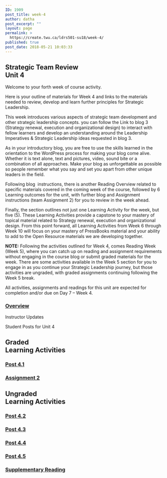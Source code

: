 ```yaml
---
ID: 1909
post_title: week-4
author: datha
post_excerpt: ""
layout: page
permalink: >
  https://create.twu.ca/ldrs501-su18/week-4/
published: true
post_date: 2018-05-21 10:03:33
---
```

<!--themify_builder_static--><h2>Strategic Team Review<br/>Unit 4</h2>
 <p>Welcome to your forth week of course activity.</p><p>Here is your outline of materials for Week 4 and links to the materials needed to review, develop and learn further principles for Strategic Leadership.</p><p>This week introduces various aspects of strategic team development and other strategic leadership concepts. you can follow the Link to blog 3 (Strategy renewal, execution and organizational design) to interact with fellow learners and develop an understanding around the Leadership Imperatives &#038; Strategic Leadership ideas requested in blog 3.</p><p>As in your introductory blog, you are free to use the skills learned in the orientation to the WordPress process for making your blog come alive. Whether it is text alone, text and pictures, video, sound bite or a combination of all approaches. Make your blog as unforgettable as possible so people remember what you say and set you apart from other unique leaders in the field.</p><p>Following blog  instructions, there is another Reading Overview related to specific materials covered in the coming week of the course, followed by 6 Learning outcomes for the unit, with further blog and Assignment instructions (team Assignment 2) for you to review in the week ahead.</p><p>Finally, the section outlines not just one Learning Activity for the week, but five (5). These Learning Activities provide a capstone to your mastery of topical material related to Strategy renewal, execution and organizational design. From this point forward, all Learning Activities from Week 6 through Week 10 will focus on your mastery of PressBooks material and your ability to add to the Open Resource materials we are developing together.</p><p><strong>NOTE:</strong> Following the activities outlined for Week 4, comes Reading Week (Week 5), where you can catch up on reading and assignment requirements without engaging in the course blog or submit graded materials for the week. There are some activities available in the Week 5 section for you to engage in as you continue your Strategic Leadership journey, but those activities are ungraded, with graded assignments continuing following the Week 5 break.</p><p>All activities, assignments and readings for this unit are expected for completion and/or due on Day 7 &#8211; Week 4.</p>

 <a href="https://create.twu.ca/ldrs501-su18/unit-4/" >

 </a>
 <h3><a href="https://create.twu.ca/ldrs501-su18/unit-4/">Overview</a></h3>


 Instructor Updates

 Student Posts for Unit 4
<h2>Graded<br/>Learning Activities</h2>

 <a href="https://create.twu.ca/ldrs501-su18/post-4-1/" >

 </a>
 <h3><a href="https://create.twu.ca/ldrs501-su18/post-4-1/">Post 4.1</a></h3>


 <a href="https://create.twu.ca/ldrs501-su18/assignment-2/" >

 </a>
 <h3><a href="https://create.twu.ca/ldrs501-su18/assignment-2/">Assignment 2</a></h3>

<h2>Ungraded<br/>Learning Activities</h2>

 <a href="https://create.twu.ca/ldrs501-su18/week-4-post-4-2/" >

 </a>
 <h3><a href="https://create.twu.ca/ldrs501-su18/week-4-post-4-2/">Post 4.2</a></h3>


 <a href="https://create.twu.ca/ldrs501-su18/week-4-post-4-3/" >

 </a>
 <h3><a href="https://create.twu.ca/ldrs501-su18/week-4-post-4-3/">Post 4.3</a></h3>


 <a href="https://create.twu.ca/ldrs501-su18/week-4-post-4-4/" >

 </a>
 <h3><a href="https://create.twu.ca/ldrs501-su18/week-4-post-4-4/">Post 4.4</a></h3>


 <a href="https://create.twu.ca/ldrs501-su18/week-4-post-4-5/" >

 </a>
 <h3><a href="https://create.twu.ca/ldrs501-su18/week-4-post-4-5/">Post 4.5</a></h3>


 <a href="https://create.twu.ca/ldrs501-su18/week-4-supplementary-reading/" >

 </a>
 <h3><a href="https://create.twu.ca/ldrs501-su18/week-4-supplementary-reading/">Supplementary Reading</a></h3><!--/themify_builder_static-->
